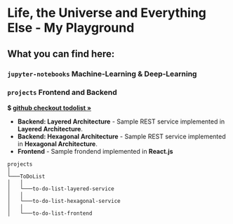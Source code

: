 # Life, the Universe and Everything Else - My Playground
## **What you can find here:**

### `jupyter-notebooks` Machine-Learning & Deep-Learning


### `projects` Frontend and Backend

<b>$ [github checkout todolist »](https://github.com/LukSroczynski/playgrounds/tree/master/projects/ToDoList)</b>

 * **Backend: Layered Architecture** - Sample REST service implemented in <b>Layered Architecture</b>.
 * **Backend: Hexagonal Architecture** - Sample REST service implemented in <b>Hexagonal Architecture</b>. 
 * **Frontend** - Sample frondend implemented in <b>React.js</b>

```
projects 
│
└───ToDoList
│   │
│   └───to-do-list-layered-service
│   │
│   └───to-do-list-hexagonal-service
│   │
│   └───to-do-list-frontend
```
